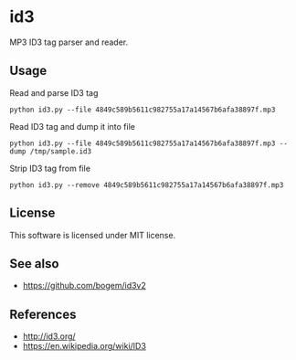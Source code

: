 # id3

MP3 ID3 tag parser and reader.


## Usage

Read and parse ID3 tag

	python id3.py --file 4849c589b5611c982755a17a14567b6afa38897f.mp3 


Read ID3 tag and dump it into file

	python id3.py --file 4849c589b5611c982755a17a14567b6afa38897f.mp3 --dump /tmp/sample.id3



Strip ID3 tag from file

	python id3.py --remove 4849c589b5611c982755a17a14567b6afa38897f.mp3

## License

This software is licensed under MIT license.


## See also

- https://github.com/bogem/id3v2


## References

- http://id3.org/
- https://en.wikipedia.org/wiki/ID3
